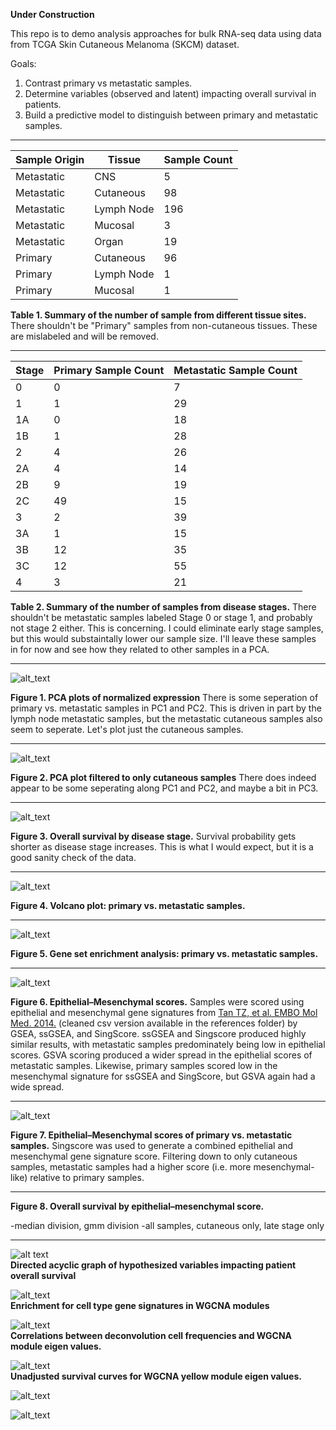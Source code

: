**Under Construction**

This repo is to demo analysis approaches for bulk RNA-seq data using data from TCGA Skin Cutaneous Melanoma (SKCM) dataset.

Goals: 
1) Contrast primary vs metastatic samples. 
2) Determine variables (observed and latent) impacting overall survival in patients.
3) Build a predictive model to distinguish between primary and metastatic samples. 

___

| Sample Origin | Tissue | Sample Count |
| --- | --- | --- |
| Metastatic | CNS | 5 |
| Metastatic | Cutaneous | 98 |
| Metastatic | Lymph Node | 196 |
| Metastatic | Mucosal | 3 |
| Metastatic | Organ | 19 |
| Primary | Cutaneous | 96 |
| Primary | Lymph Node | 1 |
| Primary | Mucosal | 1 |

**Table 1. Summary of the number of sample from different tissue sites.**
There shouldn't be "Primary" samples from non-cutaneous tissues. These are mislabeled and will be removed. 

___
  
| Stage | Primary Sample Count | Metastatic Sample Count |
| --- | --- | --- |
| 0 | 0 | 7 |
| 1 | 1 | 29 |
| 1A | 0 | 18 |
| 1B | 1 | 28 |
| 2 | 4 | 26 |
| 2A | 4 | 14 |
| 2B | 9 | 19 |
| 2C | 49 | 15 |
| 3 | 2 | 39 |
| 3A | 1 | 15 |
| 3B | 12 | 35 |
| 3C | 12 | 55 |
| 4 | 3 | 21 |

**Table 2. Summary of the number of samples from disease stages.**
There shouldn't be metastatic samples labeled Stage 0 or stage 1, and probably not stage 2 either. This is concerning. I could eliminate early stage samples, but this would substaintally lower our sample size. I'll leave these samples in for now and see how they related to other samples in a PCA. 
  
___

![alt_text](https://github.com/SciOmics/TCGA_Melanoma_RNASeq/blob/main/outputs/plots/pca_plots.png?raw=true)  

**Figure 1. PCA plots of normalized expression**
There is some seperation of primary vs. metastatic samples in PC1 and PC2. This is driven in part by the lymph node metastatic samples, but the metastatic cutaneous samples also seem to seperate. Let's plot just the cutaneous samples.

___

![alt_text](https://github.com/SciOmics/TCGA_Melanoma_RNASeq/blob/main/outputs/plots/pca_plot_cutaneous.png?raw=true)  

**Figure 2. PCA plot filtered to only cutaneous samples**
There does indeed appear to be some seperating along PC1 and PC2, and maybe a bit in PC3. 

___


![alt_text](https://github.com/SciOmics/TCGA_Melanoma_RNASeq/blob/main/outputs/plots/survival_plot_stage.png?raw=true)  

**Figure 3. Overall survival by disease stage.**
Survival probability gets shorter as disease stage increases. This is what I would expect, but it is a good sanity check of the data. 

___


![alt_text](https://github.com/SciOmics/TCGA_Melanoma_RNASeq/blob/main/outputs/plots/volcano_plot.png?raw=true)  

**Figure 4. Volcano plot: primary vs. metastatic samples.**

___

![alt_text](https://github.com/SciOmics/TCGA_Melanoma_RNASeq/blob/main/outputs/plots/GSEA.png?raw=true)  

**Figure 5. Gene set enrichment analysis: primary vs. metastatic samples.**

___

![alt_text](https://github.com/SciOmics/TCGA_Melanoma_RNASeq/blob/main/outputs/plots/Epi_Mes_scores.png?raw=true)  

**Figure 6. Epithelial–Mesenchymal scores.** Samples were scored using epithelial and mesenchymal gene signatures from [Tan TZ, et al. EMBO Mol Med. 2014.](https://www.ncbi.nlm.nih.gov/pmc/articles/PMC4287932/) (cleaned csv version available in the references folder) by GSEA, ssGSEA, and SingScore. ssGSEA and Singscore produced highly similar results, with metastatic samples predominately being low in epithelial scores. GSVA scoring produced a wider spread in the epithelial scores of metastatic samples. Likewise, primary samples scored low in the mesenchymal signature for ssGSEA and SingScore, but GSVA again had a wide spread. 

___

![alt_text](https://github.com/SciOmics/TCGA_Melanoma_RNASeq/blob/main/outputs/plots/singscore_primary_met.png?raw=true)  

**Figure 7. Epithelial–Mesenchymal scores of primary vs. metastatic samples.** Singscore was used to generate a combined epithelial and mesenchymal gene signature score. Filtering down to only cutaneous samples, metastatic samples had a higher score (i.e. more mesenchymal-like) relative to primary samples. 

___


**Figure 8. Overall survival by epithelial–mesenchymal score.**

-median division, gmm division
-all samples, cutaneous only, late stage only

___

![alt text](https://github.com/SciOmics/TCGA_Melanoma_RNASeq/blob/main/outputs/plots/DAG.png?raw=true)  
**Directed acyclic graph of hypothesized variables impacting patient overall survival**
  
![alt_text](https://github.com/SciOmics/TCGA_Melanoma_RNASeq/blob/main/outputs/plots/cell_types_in_WGCNA_modules.png?raw=true)  
**Enrichment for cell type gene signatures  in WGCNA modules**
  
![alt_text](https://github.com/SciOmics/TCGA_Melanoma_RNASeq/blob/main/outputs/plots/module_deconvolution_correlations.png?raw=true)  
**Correlations between deconvolution cell frequencies and WGCNA module eigen values.**
  
![alt_text](https://github.com/SciOmics/TCGA_Melanoma_RNASeq/blob/main/outputs/plots/yellow_module_survival.png?raw=true)  
**Unadjusted survival curves for WGCNA yellow module eigen values.**
  


![alt_text](https://github.com/SciOmics/TCGA_Melanoma_RNASeq/blob/main/outputs/plots/boostedtree_ROC.png?raw=true)  

![alt_text](https://github.com/SciOmics/TCGA_Melanoma_RNASeq/blob/main/outputs/plots/NN_ROC.png?raw=true)  

